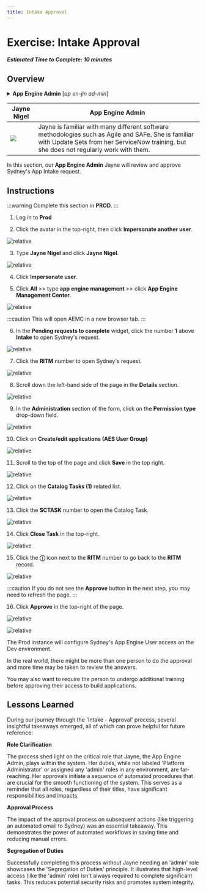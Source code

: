 ```yaml
---
title: Intake Approval
---
```

# Exercise: Intake Approval

##### Estimated Time to Complete: 10 minutes

## Overview

<details>
  <summary><strong>App Engine Admin</strong> [<em>ap en-jin ad-min</em>]</summary>
  Someone who has administrative responsibilities for configuring and managing App Engine applications on ServiceNow. An App Engine Admin oversees the deployment, scaling, and maintenance of applications while ensuring optimal performance and availability.
</details>

| Jayne Nigel| App Engine Admin
|--|--|
| ![](../assets/images/2023-08-30-15-42-07.png) | Jayne is familiar with many different software methodologies such as Agile and SAFe. She is familiar with Update Sets from her ServiceNow training, but she does not regularly work with them.

In this section, our **App Engine Admin** Jayne will review and approve Sydney's App Intake request. 

## Instructions

:::warning
Complete this section in **PROD**.
:::

1. Log in to **Prod**


2. Click the avatar in the top-right, then click **Impersonate another user**.

![relative](../assets/images/2023-03-14-12-44-50.png)

3. Type **Jayne Nigel** and click **Jayne Nigel**.

![relative](../assets/images/2023-03-14-12-45-21.png)

4. Click **Impersonate user**.


5. Click **All** >> type **app engine management** >> click **App Engine Management Center**.

![relative](../assets/images/2023-07-05-16-16-55.png)

:::caution
This will open AEMC in a new browser tab.
:::

6. In the **Pending requests to complete** widget, click the number **1** above **Intake** to open Sydney's request. 

![relative](../assets/images/2023-07-11-16-34-50.png)

7. Click the **RITM** number to open Sydney's request.

![relative](../assets/images/2023-07-11-16-36-33.png)

8. Scroll down the left-hand side of the page in the **Details** section.

![relative](../assets/images/2023-07-11-16-39-06.png)

9. In the **Administration** section of the form, click on the **Permission type** drop-down field.

![relative](../assets/images/2023-07-11-16-42-31.png)

10. Click on **Create/edit applications (AES User Group)**

![relative](../assets/images/2023-07-11-16-44-56.png)

11. Scroll to the top of the page and click **Save** in the top right. 

![relative](../assets/images/2023-07-11-16-46-15.png)

12. Click on the **Catalog Tasks (1)** related list. 

![relative](../assets/images/2023-07-11-16-47-20.png)

13. Click the **SCTASK** number to open the Catalog Task.

![relative](../assets/images/2023-07-11-16-47-55.png)

14. Click **Close Task** in the top-right.

![relative](../assets/images/2023-07-11-16-49-14.png)

15. Click the **ⓘ** icon next to the **RITM** number to go back to the **RITM** record. 

![relative](../assets/images/2023-07-11-16-54-30.png)

:::caution
If you do not see the **Approve** button in the next step, you may need to refresh the page.
:::

16. Click **Approve** in the top-right of the page. 

![relative](../assets/images/2023-07-11-16-56-47.png)

![relative](../assets/images/2023-07-11-17-01-13.png)

The Prod instance will configure Sydney's App Engine User access on the Dev environment.
 
In the real world, there might be more than one person to do the approval and more time may be taken to review the answers.
 
You may also want to require the person to undergo additional training before approving their access to build applications. 

## Lessons Learned

During our journey through the 'Intake - Approval' process, several insightful takeaways emerged, all of which can prove helpful for future reference:

**Role Clarification**

The process shed light on the critical role that Jayne, the App Engine Admin, plays within the system. Her duties, while not labeled 'Platform Administrator' or assigned any 'admin' roles in any environment, are far-reaching. Her approvals initiate a sequence of automated procedures that are crucial for the smooth functioning of the system. This serves as a reminder that all roles, regardless of their titles, have significant responsibilities and impacts.

**Approval Process**

The impact of the approval process on subsequent actions (like triggering an automated email to Sydney) was an essential takeaway. This demonstrates the power of automated workflows in saving time and reducing manual errors.

**Segregation of Duties**

Successfully completing this process without Jayne needing an 'admin' role showcases the 'Segregation of Duties' principle. It illustrates that high-level access (like the 'admin' role) isn't always required to complete significant tasks. This reduces potential security risks and promotes system integrity.